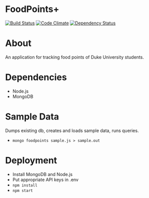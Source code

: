 FoodPoints+
====
[![Build Status](https://travis-ci.org/howardc93/foodpoints.svg?branch=master)](https://travis-ci.org/howardc93/foodpoints)
[![Code Climate](https://codeclimate.com/github/howardc93/foodpoints/badges/gpa.svg)](https://codeclimate.com/github/howardc93/foodpoints)
[![Dependency Status](https://david-dm.org/howardc93/foodpoints.svg)](https://david-dm.org/howardc93/foodpoints)

About
====
An application for tracking food points of Duke University students.  

Dependencies
====
* Node.js
* MongoDB

Sample Data
====
Dumps existing db, creates and loads sample data, runs queries.
* `mongo foodpoints sample.js > sample.out`

Deployment
====
* Install MongoDB and Node.js
* Put appropriate API keys in .env
* `npm install`
* `npm start`
